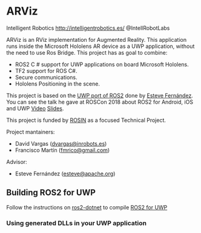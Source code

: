 # ARViz

Intelligent Robotics http://intelligentrobotics.es/ @IntellRobotLabs 

ARViz is an RViz implementation for Augmented Reality. This application runs inside the Microsoft Hololens AR device as a UWP application, without the need to use Ros Bridge. This project has as goal to combine:

* ROS2 C # support for UWP applications on board Microsoft Hololens.
* TF2 support for ROS C#.
* Secure communications.
* Hololens Positioning in the scene.

This project is based on the [UWP port of ROS2](https://github.com/esteve/ros2_dotnet) done by [Esteve Fernández](https://github.com/esteve). You can see the talk he gave at ROSCon 2018 about ROS2 for Android, iOS and UWP [Video](https://vimeo.com/293302046) [Slides](https://roscon.ros.org/2018/presentations/ROSCon2018_ROS2%20for%20Android,%20iOS%20and%20Universal%20Windows%20Platform.pdf).

This project is funded by [ROSIN](http://rosin-project.eu/) as a focused Technical Project.

Project mantainers:
* David Vargas (dvargas@inrobots.es)
* Francisco Martín (fmrico@gmail.com)

Advisor:
* Esteve Fernández (esteve@apache.org)

## Building ROS2 for UWP

Follow the instructions on [ros2-dotnet](https://github.com/esteve/ros2_dotnet) to compile [ROS2 for UWP](https://github.com/esteve/ros2_dotnet/blob/master/README.md#universal-windows-platform-arm-win32-win64)

### Using generated DLLs in your UWP application


